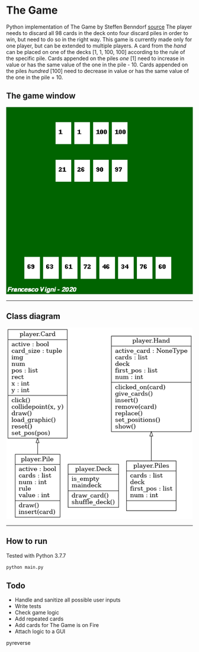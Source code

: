 # The Game
Python implementation of The Game by Steffen Benndorf [source](https://boardgamegeek.com/boardgame/182453/game)
The player needs to discard all 98 cards in the deck onto four discard piles in order to win, but need to do so in the right way.
This game is currently made only for one player, but can be extended to multiple players. 
A card from the _hand_ can be placed on one of the decks [1, 1, 100, 100] according to the rule of the specific pile.
Cards appended on the piles _one_ [1] need to increase in value or has the same value of the one in the pile - 10.
Cards appended on the piles _hundred_ [100] need to decrease in value or has the same value of the one in the pile + 10.


## The game window
![img](utils/game.png)

---
## Class diagram
![img](utils/UML.png)

---

## How to run
Tested with Python 3.7.7

```python
python main.py
```

## Todo
- Handle and sanitize all possible user inputs
- Write tests
- Check game logic
- Add repeated cards
- Add cards for The Game is on Fire
- Attach logic to a GUI




 pyreverse <script> -o diagram.png